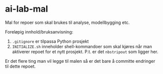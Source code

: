 # ai-lab-mal

Mal for repoer som skal brukes til analyse, modellbygging etc.

Foreløpig innhold/bruksanvisning:

1. `.gitignore` er tilpassa Python prosjekt
2. `INITIALIZE.sh` inneholder shell-kommandoer som skal kjøres når man aktiverer repoet for et nytt prosjekt. P.t. er det `nbstripout` som ligger her.

Er det flere ting man vil legge til malen så er det bare å committe endringer til dette repoet.
